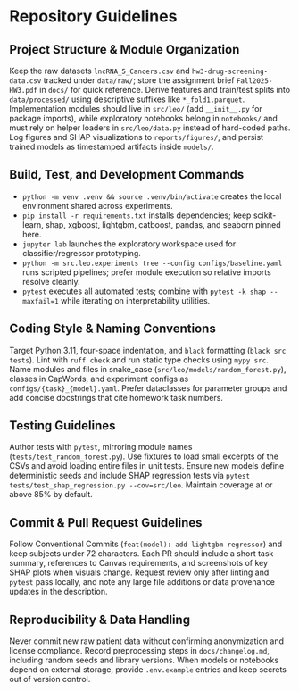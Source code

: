 # Repository Guidelines

## Project Structure & Module Organization
Keep the raw datasets `lncRNA_5_Cancers.csv` and `hw3-drug-screening-data.csv` tracked under `data/raw/`; store the assignment brief `Fall2025-HW3.pdf` in `docs/` for quick reference. Derive features and train/test splits into `data/processed/` using descriptive suffixes like `*_fold1.parquet`. Implementation modules should live in `src/leo/` (add `__init__.py` for package imports), while exploratory notebooks belong in `notebooks/` and must rely on helper loaders in `src/leo/data.py` instead of hard-coded paths. Log figures and SHAP visualizations to `reports/figures/`, and persist trained models as timestamped artifacts inside `models/`.

## Build, Test, and Development Commands
- `python -m venv .venv && source .venv/bin/activate` creates the local environment shared across experiments.
- `pip install -r requirements.txt` installs dependencies; keep scikit-learn, shap, xgboost, lightgbm, catboost, pandas, and seaborn pinned here.
- `jupyter lab` launches the exploratory workspace used for classifier/regressor prototyping.
- `python -m src.leo.experiments tree --config configs/baseline.yaml` runs scripted pipelines; prefer module execution so relative imports resolve cleanly.
- `pytest` executes all automated tests; combine with `pytest -k shap --maxfail=1` while iterating on interpretability utilities.

## Coding Style & Naming Conventions
Target Python 3.11, four-space indentation, and `black` formatting (`black src tests`). Lint with `ruff check` and run static type checks using `mypy src`. Name modules and files in snake_case (`src/leo/models/random_forest.py`), classes in CapWords, and experiment configs as `configs/{task}_{model}.yaml`. Prefer dataclasses for parameter groups and add concise docstrings that cite homework task numbers.

## Testing Guidelines
Author tests with `pytest`, mirroring module names (`tests/test_random_forest.py`). Use fixtures to load small excerpts of the CSVs and avoid loading entire files in unit tests. Ensure new models define deterministic seeds and include SHAP regression tests via `pytest tests/test_shap_regression.py --cov=src/leo`. Maintain coverage at or above 85% by default.

## Commit & Pull Request Guidelines
Follow Conventional Commits (`feat(model): add lightgbm regressor`) and keep subjects under 72 characters. Each PR should include a short task summary, references to Canvas requirements, and screenshots of key SHAP plots when visuals change. Request review only after linting and `pytest` pass locally, and note any large file additions or data provenance updates in the description.

## Reproducibility & Data Handling
Never commit new raw patient data without confirming anonymization and license compliance. Record preprocessing steps in `docs/changelog.md`, including random seeds and library versions. When models or notebooks depend on external storage, provide `.env.example` entries and keep secrets out of version control.
